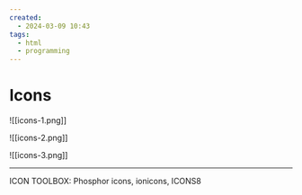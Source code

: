 ```yaml
---
created:
  - 2024-03-09 10:43
tags:
  - html
  - programming
---
```

# Icons

![[icons-1.png]]

![[icons-2.png]]

![[icons-3.png]]


---

ICON TOOLBOX: Phosphor icons, ionicons, ICONS8
